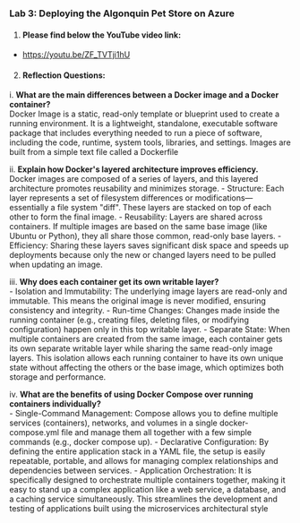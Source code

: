 ### Lab 3: Deploying the Algonquin Pet Store on Azure

1. #### Please find below the YouTube video link:

- https://youtu.be/ZF_TVTji1hU


2. #### Reflection Questions:

i. **What are the main differences between a Docker image and a Docker container?**\
    Docker Image is a static, read-only template or blueprint used to create a running environment. It is a lightweight, standalone, executable software package that includes everything needed to run a piece of software, including the code, runtime, system tools, libraries, and settings. Images are built from a simple text file called a Dockerfile

ii. **Explain how Docker's layered architecture improves efficiency.**\
    Docker images are composed of a series of layers, and this layered architecture promotes reusability and minimizes storage.
    - Structure: Each layer represents a set of filesystem differences or modifications—essentially a file system "diff". These layers are stacked on top of each other to form the final image.
    - Reusability: Layers are shared across containers. If multiple images are based on the same base image (like Ubuntu or Python), they all share those common, read-only base layers.
    - Efficiency: Sharing these layers saves significant disk space and speeds up deployments because only the new or changed layers need to be pulled when updating an image.

iii. **Why does each container get its own writable layer?**\
    - Isolation and Immutability: The underlying image layers are read-only and immutable. This means the original image is never modified, ensuring consistency and integrity.
    - Run-time Changes: Changes made inside the running container (e.g., creating files, deleting files, or modifying configuration) happen only in this top writable layer.
    - Separate State: When multiple containers are created from the same image, each container gets its own separate writable layer while sharing the same read-only image layers. This isolation allows each running container to have its own unique state without affecting the others or the base image, which optimizes both storage and performance.

iv. **What are the benefits of using Docker Compose over running containers individually?**\
    - Single-Command Management: Compose allows you to define multiple services (containers), networks, and volumes in a single docker-compose.yml file and manage them all together with a few simple commands (e.g., docker compose up).
    - Declarative Configuration: By defining the entire application stack in a YAML file, the setup is easily repeatable, portable, and allows for managing complex relationships and dependencies between services.
    - Application Orchestration: It is specifically designed to orchestrate multiple containers together, making it easy to stand up a complex application like a web service, a database, and a caching service simultaneously. This streamlines the development and testing of applications built using the microservices architectural style